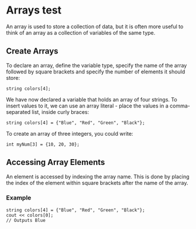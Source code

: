 # Arrays test

An array is used to store a collection of data, but it is often more useful to think of an array as a collection of variables of the same type.

## Create Arrays

To declare an array, define the variable type, specify the name of the array followed by square brackets and specify the number of elements it should store:

```
string colors[4];
```

We have now declared a variable that holds an array of four strings. To insert values to it, we can use an array literal - place the values in a comma-separated list, inside curly braces:

```
string colors[4] = {"Blue", "Red", "Green", "Black"};
```

To create an array of three integers, you could write:

```
int myNum[3] = {10, 20, 30};
```

## Accessing Array Elements

An element is accessed by indexing the array name. This is done by placing the index of the element within square brackets after the name of the array.

### Example

```
string colors[4] = {"Blue", "Red", "Green", "Black"};
cout << colors[0];
// Outputs Blue
```
